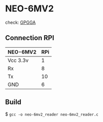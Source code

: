 # NEO-6MV2

check: [GPGGA](http://aprs.gids.nl/nmea/#gga)

## Connection RPI

| NEO-6MV2 | RPi |
|----------|-----|
| Vcc 3.3v |  1  |
|    Rx    |  8  |
|    Tx    | 10  |
|   GND    |  6  |

## Build

$ `gcc -o neo-6mv2_reader neo-6mv2_reader.c`



